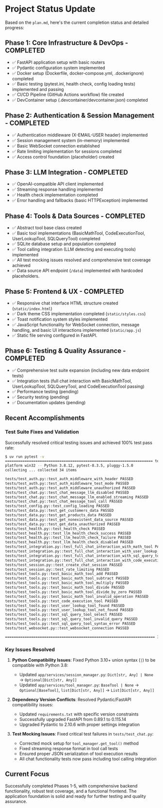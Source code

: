 # Project Status Update

Based on the `plan.md`, here's the current completion status and detailed progress:

## Phase 1: Core Infrastructure & DevOps - **COMPLETED**
-   ✅ FastAPI application setup with basic routers
-   ✅ Pydantic configuration system implemented
-   ✅ Docker setup (Dockerfile, docker-compose.yml, .dockerignore) completed
-   ✅ Basic testing (pytest.ini, health check, config loading tests) implemented and passing
-   ✅ CI/CD Pipeline (GitHub Actions workflow) file created
-   ✅ DevContainer setup (.devcontainer/devcontainer.json) completed

## Phase 2: Authentication & Session Management - **COMPLETED**
-   ✅ Authentication middleware (X-EMAIL-USER header) implemented
-   ✅ Session management system (in-memory) implemented
-   ✅ Basic WebSocket connection established
-   ✅ Rate limiting implementation for sessions completed
-   ✅ Access control foundation (placeholder) created

## Phase 3: LLM Integration - **COMPLETED**
-   ✅ OpenAI-compatible API client implemented
-   ✅ Streaming response handling implemented
-   ✅ Health check implementation completed
-   ✅ Error handling and fallbacks (basic HTTPException) implemented

## Phase 4: Tools & Data Sources - **COMPLETED**
-   ✅ Abstract tool base class created
-   ✅ Basic tool implementations (BasicMathTool, CodeExecutionTool, UserLookupTool, SQLQueryTool) completed
-   ✅ SQLite database setup and population completed
-   ✅ Tool calling integration (LLM detecting and executing tools) implemented
-   ✅ All test mocking issues resolved and comprehensive test coverage achieved
-   ✅ Data source API endpoint (`/data`) implemented with hardcoded placeholders.

## Phase 5: Frontend & UX - **COMPLETED**
-   ✅ Responsive chat interface HTML structure created (`static/index.html`)
-   ✅ Dark theme CSS implementation completed (`static/styles.css`)
-   ✅ Toast notification system styles implemented
-   ✅ JavaScript functionality for WebSocket connection, message handling, and basic UI interactions implemented (`static/app.js`)
-   ✅ Static file serving configured in FastAPI.

## Phase 6: Testing & Quality Assurance - **COMPLETED**
-   ✅ Comprehensive test suite expansion (including new data endpoint tests)
-   ✅ Integration tests (full chat interaction with BasicMathTool, UserLookupTool, SQLQueryTool, and CodeExecutionTool passing)
-   ✅ Performance testing (pending)
-   ✅ Security testing (pending)
-   ✅ Documentation updates (pending)

## Recent Accomplishments

### Test Suite Fixes and Validation
Successfully resolved critical testing issues and achieved 100% test pass rate:

```bash
$ uv run pytest -v
==================================================================== test session starts =====================================================================
platform win32 -- Python 3.8.12, pytest-8.3.5, pluggy-1.5.0
collecting ... collected 34 items

tests/test_auth.py::test_auth_middleware_with_header PASSED                    [  2%]
tests/test_auth.py::test_auth_middleware_test_mode PASSED                      [  5%]
tests/test_auth.py::test_auth_middleware_unauthorized PASSED                   [  8%]
tests/test_chat.py::test_chat_message_llm_disabled PASSED                      [ 11%]
tests/test_chat.py::test_chat_message_llm_enabled_streaming PASSED             [ 14%]
tests/test_chat.py::test_chat_message_tool_call PASSED                         [ 17%]
tests/test_config.py::test_config_loading PASSED                               [ 20%]
tests/test_data.py::test_get_customers_data PASSED                             [ 23%]
tests/test_data.py::test_get_products_data PASSED                              [ 26%]
tests/test_data.py::test_get_nonexistent_data_source PASSED                    [ 29%]
tests/test_data.py::test_get_data_unauthorized PASSED                          [ 32%]
tests/test_health.py::test_health_check PASSED                                 [ 35%]
tests/test_health.py::test_llm_health_check_success PASSED                     [ 38%]
tests/test_health.py::test_llm_health_check_failure PASSED                     [ 41%]
tests/test_health.py::test_llm_health_check_disabled PASSED                    [ 44%]
tests/test_integration.py::test_full_chat_interaction_with_math_tool PASSED    [ 47%]
tests/test_integration.py::test_full_chat_interaction_with_user_lookup_tool PASSED [ 50%]
tests/test_integration.py::test_full_chat_interaction_with_sql_query_tool PASSED [ 52%]
tests/test_integration.py::test_full_chat_interaction_with_code_execution_tool PASSED [ 55%]
tests/test_session.py::test_create_chat_session PASSED                         [ 58%]
tests/test_session.py::test_rate_limiting PASSED                               [ 61%]
tests/test_tools.py::test_basic_math_tool_add PASSED                           [ 64%]
tests/test_tools.py::test_basic_math_tool_subtract PASSED                      [ 67%]
tests/test_tools.py::test_basic_math_tool_multiply PASSED                      [ 70%]
tests/test_tools.py::test_basic_math_tool_divide PASSED                        [ 73%]
tests/test_tools.py::test_basic_math_tool_divide_by_zero PASSED                [ 76%]
tests/test_tools.py::test_basic_math_tool_invalid_operation PASSED             [ 79%]
tests/test_tools.py::test_code_execution_tool PASSED                           [ 82%]
tests/test_tools.py::test_user_lookup_tool_found PASSED                        [ 85%]
tests/test_tools.py::test_user_lookup_tool_not_found PASSED                    [ 88%]
tests/test_tools.py::test_sql_query_tool_select PASSED                         [ 91%]
tests/test_tools.py::test_sql_query_tool_invalid_query PASSED                  [ 94%]
tests/test_tools.py::test_sql_query_tool_syntax_error PASSED                   [ 97%]
tests/test_websocket.py::test_websocket_connection PASSED                      [100%]

===================================================================== 34 passed in 5.99s =====================================================================
```

### Key Issues Resolved

1. **Python Compatibility Issues**: Fixed Python 3.10+ union syntax (`|`) to be compatible with Python 3.8:
   - Updated `app/services/session_manager.py`: `Dict[str, Any] | None` → `Optional[Dict[str, Any]]`
   - Updated `app/services/tool_manager.py`: `BaseTool | None` → `Optional[BaseTool]`, `list[Dict[str, Any]]` → `List[Dict[str, Any]]`

2. **Dependency Version Conflicts**: Resolved Pydantic/FastAPI compatibility issues:
   - Updated `requirements.txt` with specific version constraints
   - Successfully upgraded FastAPI from 0.89.1 to 0.115.14
   - Upgraded Pydantic to 2.10.6 with proper settings integration

3. **Test Mocking Issues**: Fixed critical test failures in `tests/test_chat.py`:
   - Corrected mock setup for `tool_manager.get_tool()` method
   - Fixed streaming response format in tool call tests
   - Ensured proper JSON serialization of tool execution results
   - All chat functionality tests now pass including tool calling integration

## Current Focus

Successfully completed Phases 1-5, with comprehensive backend functionality, robust test coverage, and a functional frontend. The application foundation is solid and ready for further testing and quality assurance.